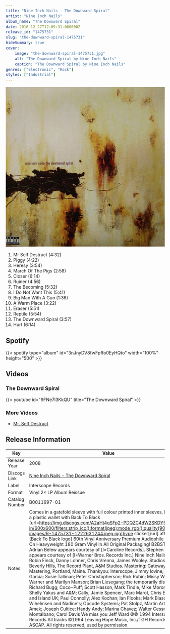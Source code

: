 ```yaml
---
title: "Nine Inch Nails - The Downward Spiral"
artist: "Nine Inch Nails"
album_name: "The Downward Spiral"
date: 2016-12-27T12:09:31.000000Z
release_id: "1475731"
slug: "the-downward-spiral-1475731"
hideSummary: true
cover:
    image: "the-downward-spiral-1475731.jpg"
    alt: "The Downward Spiral by Nine Inch Nails"
    caption: "The Downward Spiral by Nine Inch Nails"
genres: ["Electronic", "Rock"]
styles: ["Industrial"]
---
```


![The Downward Spiral by Nine Inch Nails](the-downward-spiral-1475731.jpg)

<!-- section break -->

1. Mr Self Destruct (4:32)
2. Piggy (4:22)
3. Heresy (3:54)
4. March Of The Pigs (2:58)
5. Closer (6:14)
6. Ruiner (4:56)
7. The Becoming (5:32)
8. I Do Not Want This (5:41)
9. Big Man With A Gun (1:36)
10. A Warm Place (3:22)
11. Eraser (5:51)
12. Reptile (5:54)
13. The Downward Spiral (3:57)
14. Hurt (6:14)

<!-- section break -->


## Spotify
{{< spotify type="album" id="3nJnyDV8fwFpffo0EyHQto" width="100%" height="500" >}}



## Videos
### The Downward Spiral
{{< youtube id="9FNe7l3KkQU" title="The Downward Spiral" >}}<br>

### More Videos

- [Mr. Self Destruct](https://www.youtube.com/watch?v=lZY91ZsyHGw)


## Release Information
|  Key           | Value                                                |
| ---------------| ---------------------------------------------------- |
| Release Year   | 2008                                   |
| Discogs Link   | [Nine Inch Nails - The Downward Spiral](https://www.discogs.com/release/1475731-Nine-Inch-Nails-The-Downward-Spiral) |
| Label          | Interscope Records |
| Format         | Vinyl 2× LP Album Reissue |
| Catalog Number | B0011697-01 |
| Notes | Comes in a gatefold sleeve with full colour printed inner sleeves, housed in a plastic wallet with Back To Black [url=https://img.discogs.com/A2aHt4qSFp2-PDQZC4dW2SKDY5k=/fit-in/600x600/filters:strip_icc():format(jpeg):mode_rgb():quality(90)/discogs-images/R-1475731-1222631244.jpeg.jpg]hype sticker[/url] affixed: "[Back To Black logo] 60th Vinyl Anniversary Premium Audiophile Pressing On Heavyweight 180 Gram Vinyl In All Original Packaging! B2BSTK ST01"  Adrian Belew appears courtesy of [l=Caroline Records]. Stephen Perkins appears courtesy of [l=Warner Bros. Records Inc.] Nine Inch Nails live: Robin Finck, Danny Lohner, Chris Vrenna, James Wooley.  Studios: Le Pig of Beverly Hills, The Record Plant, A&M Studios. Mastering: Gateway Mastering, Portland, Maine.  Thankyou: Interscope, Jimmy Iovine; Silvia Garcia; Susie Tallman; Peter Christopherson; Rick Rubin; Missy Worth; Brian Warner and Marilyn Manson; Brian Liesegang; the temporarily displaced Richard Bugg; Coco-Puff; Scott Hasson, Mark Tindle, Mike Morongell, Shelly Yakus and A&M; Cally, Jamie Spencer, Marc Marot, Chris Blackwell and Island UK; Paul Connolly; Alex Kochan; Ian Flooks; Mark Blasquez; Sean Wihelmsen and Nadine's; Opcode Systems; Pat Stolpz, Martin Arthurs and Amek; Joseph Cultice; Handy Andy; Marina Chavez; Walter Cessna; Tina Montalbano; Carol Davis  We miss you Jeff Ward  ℗© 1994 Interscope Records All tracks ©1994 Leaving Hope Music, Inc./TGH Records, llc., ASCAP. All rights reserved, used by permission. |